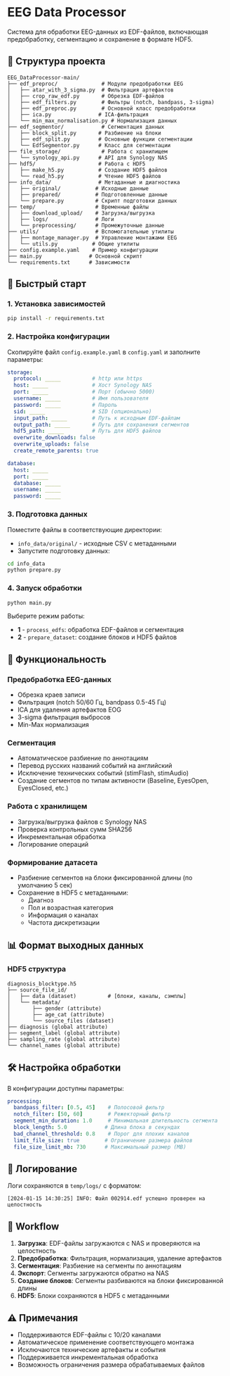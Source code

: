 # EEG Data Processor

Система для обработки EEG-данных из EDF-файлов, включающая предобработку, сегментацию и сохранение в формате HDF5.

## 📁 Структура проекта

```
EEG_DataProcessor-main/
├── edf_preproc/              # Модули предобработки EEG
│   ├── atar_with_3_sigma.py  # Фильтрация артефактов
│   ├── crop_raw_edf.py       # Обрезка EDF-файлов
│   ├── edf_filters.py        # Фильтры (notch, bandpass, 3-sigma)
│   ├── edf_preproc.py        # Основной класс предобработки
│   ├── ica.py               # ICA-фильтрация
│   └── min_max_normalisation.py # Нормализация данных
├── edf_segmentor/            # Сегментация данных
│   ├── block_split.py       # Разбиение на блоки
│   ├── edf_split.py         # Основные функции сегментации
│   └── EdfSegmentor.py      # Класс для сегментации
├── file_storage/             # Работа с хранилищем
│   └── synology_api.py      # API для Synology NAS
├── hdf5/                    # Работа с HDF5
│   ├── make_h5.py           # Создание HDF5 файлов
│   └── read_h5.py           # Чтение HDF5 файлов
├── info_data/               # Метаданные и диагностика
│   ├── original/           # Исходные данные
│   ├── prepared/           # Подготовленные данные
│   └── prepare.py          # Скрипт подготовки данных
├── temp/                   # Временные файлы
│   ├── download_upload/    # Загрузка/выгрузка
│   ├── logs/               # Логи
│   └── preprocessing/      # Промежуточные данные
├── utils/                  # Вспомогательные утилиты
│   ├── montage_manager.py  # Управление монтажами EEG
│   └── utils.py           # Общие утилиты
├── config.example.yaml    # Пример конфигурации
├── main.py               # Основной скрипт
└── requirements.txt      # Зависимости
```

## 🚀 Быстрый старт

### 1. Установка зависимостей

```bash
pip install -r requirements.txt
```

### 2. Настройка конфигурации

Скопируйте файл `config.example.yaml` в `config.yaml` и заполните параметры:

```yaml
storage:
  protocol: _____          # http или https
  host: _____              # Хост Synology NAS
  port: _____              # Порт (обычно 5000)
  username: _____          # Имя пользователя
  password: _____          # Пароль
  sid: _____               # SID (опционально)
  input_path: _____        # Путь к исходным EDF-файлам
  output_path: _____       # Путь для сохранения сегментов
  hdf5_path: _____         # Путь для HDF5 файлов
  overwrite_downloads: false
  overwrite_uploads: false
  create_remote_parents: true

database:
  host: _____
  port: _____
  database: _____
  username: _____
  password: _____
```

### 3. Подготовка данных

Поместите файлы в соответствующие директории:
- `info_data/original/` - исходные CSV с метаданными
- Запустите подготовку данных:
```bash
cd info_data
python prepare.py
```

### 4. Запуск обработки

```bash
python main.py
```

Выберите режим работы:
- **1** - `process_edfs`: обработка EDF-файлов и сегментация
- **2** - `prepare_dataset`: создание блоков и HDF5 файлов

## 🔧 Функциональность

### Предобработка EEG-данных
- Обрезка краев записи
- Фильтрация (notch 50/60 Гц, bandpass 0.5-45 Гц)
- ICA для удаления артефактов EOG
- 3-sigma фильтрация выбросов
- Min-Max нормализация

### Сегментация
- Автоматическое разбиение по аннотациям
- Перевод русских названий событий на английский
- Исключение технических событий (stimFlash, stimAudio)
- Создание сегментов по типам активности (Baseline, EyesOpen, EyesClosed, etc.)

### Работа с хранилищем
- Загрузка/выгрузка файлов с Synology NAS
- Проверка контрольных сумм SHA256
- Инкрементальная обработка
- Логирование операций

### Формирование датасета
- Разбиение сегментов на блоки фиксированной длины (по умолчанию 5 сек)
- Сохранение в HDF5 с метаданными:
  - Диагноз
  - Пол и возрастная категория
  - Информация о каналах
  - Частота дискретизации

## 📊 Формат выходных данных

### HDF5 структура
```
diagnosis_blocktype.h5
├── source_file_id/
│   ├── data (dataset)          # [блоки, каналы, сэмплы]
│   └── metadata/
│       ├── gender (attribute)
│       ├── age_cat (attribute)
│       └── source_files (dataset)
├── diagnosis (global attribute)
├── segment_label (global attribute)
├── sampling_rate (global attribute)
└── channel_names (global attribute)
```

## 🛠️ Настройка обработки

В конфигурации доступны параметры:

```yaml
processing:
  bandpass_filter: [0.5, 45]    # Полосовой фильтр
  notch_filter: [50, 60]        # Режекторный фильтр
  segment_min_duration: 1.0     # Минимальная длительность сегмента
  block_length: 5.0            # Длина блока в секундах
  bad_channel_threshold: 0.8    # Порог для плохих каналов
  limit_file_size: true        # Ограничение размера файлов
  file_size_limit_mb: 730      # Максимальный размер (MB)
```

## 📝 Логирование

Логи сохраняются в `temp/logs/` с форматом:
```
[2024-01-15 14:30:25] INFO: Файл 002914.edf успешно проверен на целостность
```

## 🔄 Workflow

1. **Загрузка**: EDF-файлы загружаются с NAS и проверяются на целостность
2. **Предобработка**: Фильтрация, нормализация, удаление артефактов
3. **Сегментация**: Разбиение на сегменты по аннотациям
4. **Экспорт**: Сегменты загружаются обратно на NAS
5. **Создание блоков**: Сегменты разбиваются на блоки фиксированной длины
6. **HDF5**: Блоки сохраняются в HDF5 с метаданными

## ⚠️ Примечания

- Поддерживаются EDF-файлы с 10/20 каналами
- Автоматическое применение соответствующего монтажа
- Исключаются технические артефакты и события
- Поддерживается инкрементальная обработка
- Возможность ограничения размера обрабатываемых файлов
